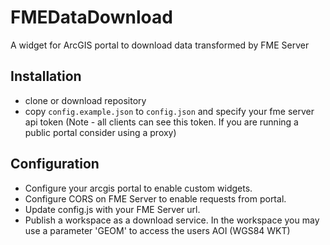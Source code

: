 # FMEDataDownload
A widget for ArcGIS portal to download data transformed by FME Server

## Installation
* clone or download repository
* copy ```config.example.json``` to ```config.json``` and specify your fme server api token (Note - all clients can see this token. If you are running a public portal consider using a proxy)

## Configuration
* Configure your arcgis portal to enable custom widgets.
* Configure CORS on FME Server to enable requests from portal.
* Update config.js with your FME Server url.
* Publish a workspace as a download service. In the workspace you may use a parameter 'GEOM' to access the users AOI (WGS84 WKT)